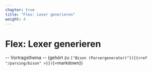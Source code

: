 ```yaml
---
chapter: true
title: "Flex: Lexer generieren"
weight: 4
---
```



# Flex: Lexer generieren

-- Vortragsthema --  (gehört zu `["Bison (Parsergenerator)"]({{<ref "/parsing/bison" >}})`{=markdown})
